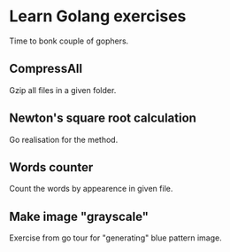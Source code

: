 # Learn Golang exercises

Time to bonk couple of gophers.

## CompressAll
Gzip all files in a given folder.

## Newton's square root calculation
Go realisation for the method.

## Words counter
Count the words by appearence in given file.

## Make image "grayscale"
Exercise from go tour for "generating" blue pattern image.